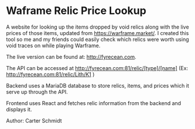 # Waframe Relic Price Lookup
A website for looking up the items dropped by void relics along with the live prices of those items, updated from https://warframe.market/.
I created this tool so me and my friends could easily check which relics were worth using void traces on while playing Warframe. 

The live version can be found at: http://fyrecean.com. 

The API can be accessed at http://fyrecean.com:81/relic/[type]/[name] (Ex: http://fyrecean.com:81/relic/Lith/K1 )

Backend uses a MariaDB database to store relics, items, and prices which it serve up through the API.

Frontend uses React and fetches relic information from the backend and displays it.

Author: Carter Schmidt
